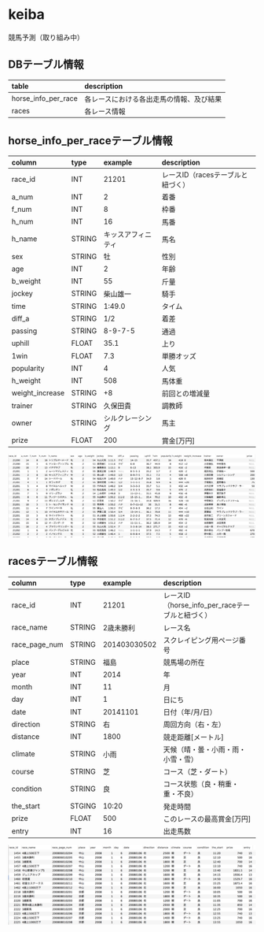 # keiba
競馬予測（取り組み中）


## DBテーブル情報
table               | description
:------------------ | :-------------
horse_info_per_race | 各レースにおける各出走馬の情報、及び結果
races               | 各レース情報


## horse_info_per_raceテーブル情報
column         | type   | example        | description
:------------- | :----- | :------------- |:----------
race_id        | INT    | 21201          |レースID（racesテーブルと紐づく）
a_num          | INT    | 2              |着番
f_num          | INT    | 8              |枠番
h_num          | INT    | 16             |馬番
h_name         | STRING | キッスアフィニティ|馬名
sex            | STRING | 牡             |性別
age            | INT    | 2              |年齢
b_weight       | INT    | 55             |斤量
jockey         | STRING | 柴山雄一        |騎手
time           | STRING | 1:49.0         |タイム
diff_a         | STRING | 1/2            |着差
passing        | STRING | 8-9-7-5        |通過
uphill         | FLOAT  | 35.1           |上り
1win           | FLOAT  | 7.3            |単勝オッズ
popularity     | INT    | 4              |人気
h_weight       | INT    | 508            |馬体重
weight_increase| STRING | +8             |前回との増減量
trainer        | STRING | 久保田貴        |調教師
owner          | STRING | シルクレーシング  |馬主
prize          | FLOAT  | 200            |賞金[万円]

![horse_infoTABLE](./image/horse_info_per_race.png)

## racesテーブル情報
column         | type   | example        | description
:------------- | :----- | :------------- |:----------
race_id        | INT    | 21201          |レースID（horse_info_per_raceテーブルと紐づく）
race_name      | STRING | 2歳未勝利       |レース名
race_page_num  | STRING | 201403030502   |スクレイピング用ページ番号
place          | STRING | 福島            |競馬場の所在
year           | INT    | 2014           |年
month          | INT    | 11             |月
day            | INT    | 1              |日にち
date           | INT    | 20141101       |日付（年/月/日）
direction      | STRING | 右             |周回方向（右・左）
distance       | INT    | 1800           |競走距離[メートル]
climate        | STRING | 小雨            |天候（晴・曇・小雨・雨・小雪・雪）
course         | STRING | 芝              |コース（芝・ダート）
condition      | STRING | 良              |コース状態（良・稍重・重・不良）
the_start      | STGING | 10:20          |発走時間
prize          | FLOAT  | 500            |このレースの最高賞金[万円]
entry          | INT    | 16             |出走馬数

![race_infoTABLE](./image/race_info.png)
